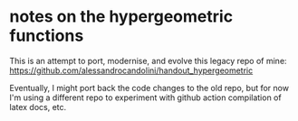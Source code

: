 # notes on the hypergeometric functions 

This is an attempt to port, modernise, and evolve this legacy repo of mine: https://github.com/alessandrocandolini/handout_hypergeometric

Eventually, I might port back the code changes to the old repo, but for now I'm using a different repo to experiment with github action compilation of latex docs, etc. 
